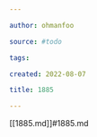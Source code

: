 ```yaml
---

author: ohmanfoo

source: #todo

tags: 

created: 2022-08-07

title: 1885

---
```

[[1885.md]]#1885.md